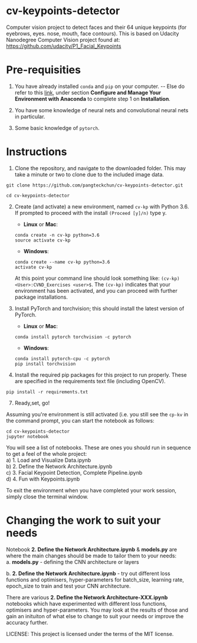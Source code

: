 # cv-keypoints-detector
Computer vision project to detect faces and their 64 unique keypoints (for eyebrows, eyes. nose, mouth, face contours).
This is based on Udacity Nanodegree Computer Vision project found at: https://github.com/udacity/P1_Facial_Keypoints

# Pre-requisities
1. You have already installed `conda` and `pip` on your computer.
-- Else do refer to this [link](https://github.com/udacity/CVND_Exercises#configure-and-manage-your-environment-with-anaconda), under section **Configure and Manage Your Environment with Anaconda** to complete step 1 on **Installation**.  

2. You have some knowledge of neural nets and convolutional neural nets in particular.  

3. Some basic knowledge of `pytorch`.

# Instructions
1. Clone the repository, and navigate to the downloaded folder. This may take a minute or two to clone due to the included image data.
```
git clone https://github.com/pangteckchun/cv-keypoints-detector.git  

cd cv-keypoints-detector
```

2. Create (and activate) a new environment, named `cv-kp` with Python 3.6. If prompted to proceed with the install `(Proceed [y]/n)` type y.

	- __Linux__ or __Mac__: 
	```
	conda create -n cv-kp python=3.6
	source activate cv-kp
	```
	- __Windows__: 
	```
	conda create --name cv-kp python=3.6
	activate cv-kp
	```
	
	At this point your command line should look something like: `(cv-kp) <User>:CVND_Exercises <user>$`. The `(cv-kp)` indicates that your environment has been activated, and you can proceed with further package installations.

3. Install PyTorch and torchvision; this should install the latest version of PyTorch.
	
	- __Linux__ or __Mac__: 
	```
	conda install pytorch torchvision -c pytorch 
	```
	- __Windows__: 
	```
	conda install pytorch-cpu -c pytorch
	pip install torchvision
	```

6. Install the required pip packages for this project to run properly. These are specified in the requirements text file (including OpenCV).
```
pip install -r requirements.txt
```

7. Ready,set, go!

 Assuming you're environment is still activated (i.e. you still see the `cp-kv` in the command prompt, you can start the notebook as follows:

```
cd cv-keypoints-detector
jupyter notebook
```

You will see a list of notebooks.
These are ones you should run in sequence to get a feel of the whole project:  
a) 1. Load and Visualize Data.ipynb  
b) 2. Define the Network Architecture.ipynb  
c) 3. Facial Keypoint Detection, Complete Pipeline.ipynb  
d) 4. Fun with Keypoints.ipynb

To exit the environment when you have completed your work session, simply close the terminal window.

# Changing the work to suit your needs  
Notebook **2. Define the Network Architecture.ipynb** & **models.py** are where the main changes should be made to tailor them to your needs:  
a. **models.py** - defining the CNN architecture or layers  

b. **2. Define the Network Architecture.ipynb** - try out different loss functions and optimisers, hyper-parameters for batch_size, learning rate, epoch_size to train and test your CNN architecture.  

There are various **2. Define the Network Architecture-XXX.ipynb** notebooks which have experimented with different loss functions, optimisers and hyper-parameters. You may look at the results of those and gain an inituiton of what else to change to suit your needs or improve the accuracy further.  

LICENSE: This project is licensed under the terms of the MIT license.
